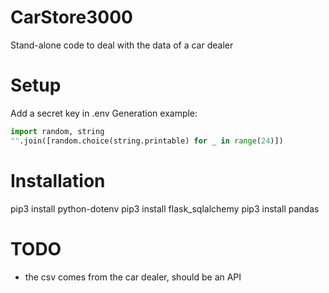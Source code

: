 # CarStore3000
Stand-alone code to deal with the data of a car dealer

# Setup
Add a secret key in .env
Generation example:
```python
import random, string
"".join([random.choice(string.printable) for _ in range(24)])
```

# Installation
pip3 install python-dotenv
pip3 install flask_sqlalchemy
pip3 install pandas

# TODO
- the csv comes from the car dealer, should be an API